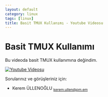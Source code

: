 ```yaml
---
layout: default
category: linux
tags: [linux]
title: Basit TMUX Kullanımı - Youtube Videosu
---
```


# Basit TMUX Kullanımı

Bu videoda basit TMUX kullanımına değindim.

[![Youtube Videosu](https://img.youtube.com/vi/fCAvLv6p_lg/0.jpg)](https://www.youtube.com/watch?v=fCAvLv6p_lg)

Sorularınız ve görüşleriniz için:
- Kerem ÜLLENOĞLU <sub>[kerem.ullen@pm.em](mailto:kerem.ullen@pm.me)</sub>
